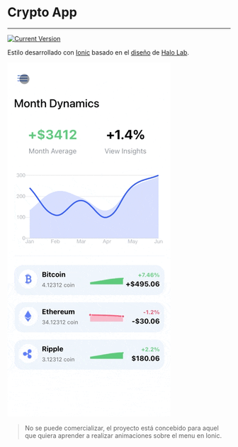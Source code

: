 # Crypto App
---
[![Current Version](https://img.shields.io/badge/version-0.0.1-green.svg)](https://github.com/gconesa/crypto_app)

Estilo desarrollado con [Ionic](https://ionicframework.com/) basado en el [diseño](https://dribbble.com/shots/9956276-Crypto-Coil-Mobile) de [Halo Lab](https://dribbble.com/halolab).


![](./src/assets/img/demo.gif)

> No se puede comercializar, el proyecto está concebido para aquel que quiera aprender a realizar animaciones sobre el menu en Ionic.

